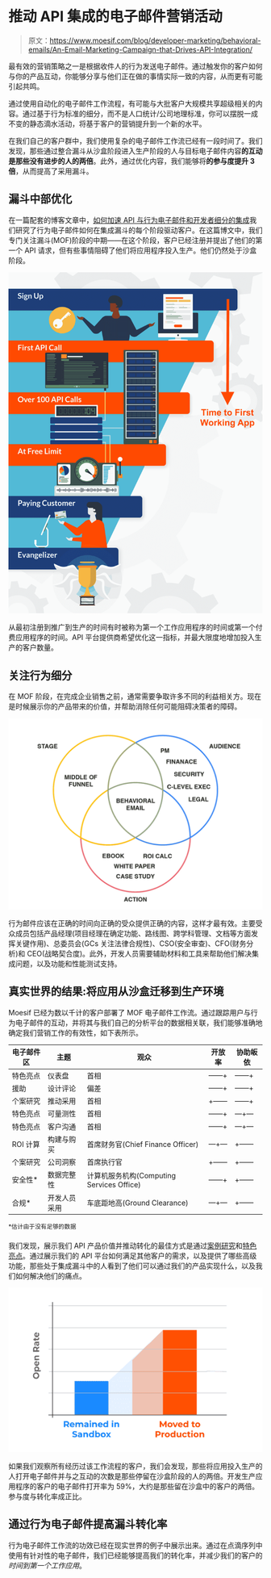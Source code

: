 # 推动 API 集成的电子邮件营销活动

> 原文：<https://www.moesif.com/blog/developer-marketing/behavioral-emails/An-Email-Marketing-Campaign-that-Drives-API-Integration/>

最有效的营销策略之一是根据收件人的行为发送电子邮件。通过触发你的客户如何与你的产品互动，你能够分享与他们正在做的事情实际一致的内容，从而更有可能引起共鸣。

通过使用自动化的电子邮件工作流程，有可能与大批客户大规模共享超级相关的内容。通过基于行为标准的细分，而不是人口统计/公司地理标准，你可以摆脱一成不变的静态滴水活动，将基于客户的营销提升到一个新的水平。

在我们自己的客户群中，我们使用复杂的电子邮件工作流已经有一段时间了。我们发现，那些通过整合漏斗从沙盒阶段进入生产阶段的人与目标电子邮件内容**的互动是那些没有进步的人的两倍**。此外，通过优化内容，我们能够将**的参与度提升 3 倍**，从而提高了采用漏斗。

## 漏斗中部优化

在一篇配套的博客文章中，[如何加速 API 与行为电子邮件和开发者细分的集成](https://www.moesif.com/blog/technical/behavioral-emails/How-To-Accelerate-API-Integration-with-Behavioral-Emails-and-Developer-Segmentation/#steps-to-speed-api-integration?utm_source=blog)我们研究了行为电子邮件如何在集成漏斗的每个阶段驱动客户。在这篇博文中，我们专门关注漏斗(MOF)阶段的中期——在这个阶段，客户已经注册并提出了他们的第一个 API 请求，但有些事情阻碍了他们将应用程序投入生产。他们仍然处于沙盒阶段。

![Time to first working app](img/ffabe23a92967a2925b148d73367a555.png)

从最初注册到推广到生产的时间有时被称为第一个工作应用程序的时间或第一个付费应用程序的时间。API 平台提供商希望优化这一指标，并最大限度地增加投入生产的客户数量。

## 关注行为细分

在 MOF 阶段，在完成企业销售之前，通常需要争取许多不同的利益相关方。现在是时候展示你的产品带来的价值，并帮助消除任何可能阻碍决策者的障碍。

![Behavioral segmentation venn diagram](img/f592957a9e1bfce9c002e8922cf4c47d.png)

行为邮件应该在正确的时间向正确的受众提供正确的内容，这样才最有效。主要受众成员包括产品经理(项目经理在确定功能、路线图、跨学科管理、文档等方面发挥关键作用)、总委员会(GCs 关注法律合规性)、CSO(安全审查)、CFO(财务分析)和 CEO(战略契合度)。此外，开发人员需要辅助材料和工具来帮助他们解决集成问题，以及功能和性能测试支持。

## 真实世界的结果:将应用从沙盒迁移到生产环境

Moesif 已经为数以千计的客户部署了 MOF 电子邮件工作流。通过跟踪用户与行为电子邮件的互动，并将其与我们自己的分析平台的数据相关联，我们能够准确地确定我们营销工作的有效性，如下表所示。

| 电子邮件区 | 主题 | 观众 | 开放率 | 协助皈依 |
| --- | --- | --- | --- | --- |
| 特色亮点 | 仪表盘 | 首相 | ——+ | ——+ |
| 援助 | 设计评论 | 偏差 | ——+ | ——+ |
| 个案研究 | 推动采用 | 首相 | +—— | ——+ |
| 特色亮点 | 可量测性 | 首相 | ——+ | —+— |
| 特色亮点 | 客户沟通 | 首相 | ——+ | —+— |
| ROI 计算 | 构建与购买 | 首席财务官(Chief Finance Officer) | —+— | +—— |
| 个案研究 | 公司洞察 | 首席执行官 | +—— | +—— |
| 安全性* | 数据完整性 | 计算机服务机构(Computing Services Office) | ——+ | +—— |
| 合规* | 开发人员采用 | 车底距地高(Ground Clearance) | —+— | +—— |

<sup>*估计由于没有足够的数据</sup>

我们发现，展示我们 API 产品价值并推动转化的最佳方式是通过[案例研究](https://www.moesif.com/casestudies?utm_source=blog)和[特色](https://www.moesif.com/features/api-dashboards?utm_source=blog) [亮点](https://www.moesif.com/enterprise/api-analytics-infrastructure?utm_source=blog)。通过展示我们的 API 平台如何满足其他客户的需求，以及提供了哪些高级功能，那些处于集成漏斗中的人看到了他们可以通过我们的产品实现什么，以及我们如何解决他们的痛点。

![Increased conversion for those interacting with content](img/83008f7fd918029db655f6c56d00421a.png)

如果我们观察所有经历过该工作流程的客户，我们会发现，那些将应用投入生产的人打开电子邮件并与之互动的次数是那些停留在沙盒阶段的人的两倍。开发生产应用程序的客户的电子邮件打开率为 59%，大约是那些留在沙盒中的客户的两倍。参与度与转化率成正比。

## 通过行为电子邮件提高漏斗转化率

行为电子邮件工作流的功效已经在现实世界的例子中展示出来。通过在点滴序列中使用有针对性的电子邮件，我们已经能够提高我们的转化率，并减少我们的客户的*时间到第一个工作应用*。